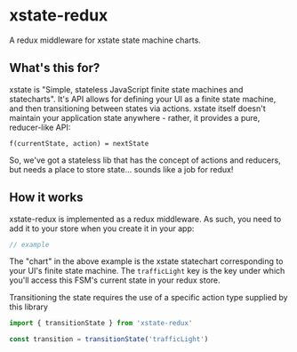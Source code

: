 # xstate-redux

A redux middleware for xstate state machine charts.

## What's this for?
xstate is "Simple, stateless JavaScript finite state machines and statecharts". It's API allows for defining your UI as a finite state machine, and then transitioning between states via actions. xstate itself doesn't maintain your application state anywhere - rather, it provides a pure, reducer-like API:

```
f(currentState, action) = nextState
```

So, we've got a stateless lib that has the concept of actions and reducers, but needs a place to store state... sounds like a job for redux!

## How it works

xstate-redux is implemented as a redux middleware. As such, you need to add it to your store when you create it in your app:

```javascript
// example
```

The "chart" in the above example is the xstate statechart corresponding to your UI's finite state machine. The `trafficLight` key is the key under which you'll access this FSM's current state in your redux store.

Transitioning the state requires the use of a specific action type supplied by this library

```javascript
import { transitionState } from 'xstate-redux'

const transition = transitionState('trafficLight')
```
